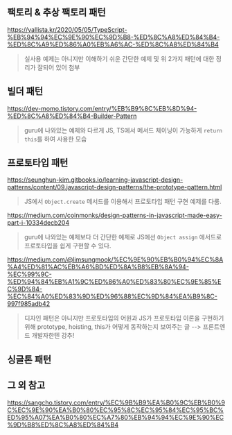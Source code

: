 ## 팩토리 & 추상 팩토리 패턴

https://vallista.kr/2020/05/05/TypeScript-%EB%94%94%EC%9E%90%EC%9D%B8-%ED%8C%A8%ED%84%B4-%ED%8C%A9%ED%86%A0%EB%A6%AC-%ED%8C%A8%ED%84%B4

> 실사용 예제는 아니지만 이해하기 쉬운 간단한 예제 및 위 2가지 패턴에 대한 정리가 잘되어 있어 첨부

## 빌더 패턴

https://dev-momo.tistory.com/entry/%EB%B9%8C%EB%8D%94-%ED%8C%A8%ED%84%B4-Builder-Pattern

> guru에 나와있는 예제와 다르게 JS, TS에서 메서드 체이닝이 가능하게 `return this`를 하여 사용한 모습

## 프로토타입 패턴

https://seunghun-kim.gitbooks.io/learning-javascript-design-patterns/content/09.javascript-design-patterns/the-prototype-pattern.html

> JS에서 `Object.create` 메서드를 이용해서 프로토타입 패턴 구현 예제를 다룸.

https://medium.com/coinmonks/design-patterns-in-javascript-made-easy-part-i-10334decb204

> guru에 나와있는 예제보다 더 간단한 예제로 JS에선 `Object assign` 에서드로 프로토타입을 쉽게 구현할 수 있다.

https://medium.com/@limsungmook/%EC%9E%90%EB%B0%94%EC%8A%A4%ED%81%AC%EB%A6%BD%ED%8A%B8%EB%8A%94-%EC%99%9C-%ED%94%84%EB%A1%9C%ED%86%A0%ED%83%80%EC%9E%85%EC%9D%84-%EC%84%A0%ED%83%9D%ED%96%88%EC%9D%84%EA%B9%8C-997f985adb42

> 디자인 패턴은 아니지만 프로토타입의 어원과 JS가 프로토타입 이론을 구현하기 위해 prototype, hoisting, this가 어떻게 동작하는지 보여주는 글 --> 프론트엔드 개발자한텐 강추!

## 싱글톤 패턴

## 그 외 참고

https://sangcho.tistory.com/entry/%EC%9B%B9%EA%B0%9C%EB%B0%9C%EC%9E%90%EA%B0%80%EC%95%8C%EC%95%84%EC%95%BC%ED%95%A07%EA%B0%80%EC%A7%80%EB%94%94%EC%9E%90%EC%9D%B8%ED%8C%A8%ED%84%B4
